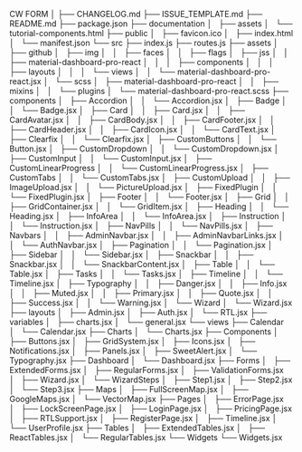 CW FORM
│
├── CHANGELOG.md
├── ISSUE_TEMPLATE.md
├── README.md
├── package.json
├── documentation
│   ├── assets
│   └── tutorial-components.html
├── public
│   ├── favicon.ico
│   ├── index.html
│   └── manifest.json
└── src
├── index.js
├── routes.js
├── assets
│   ├── github
│   ├── img
│   │   ├── faces
│   │   ├── flags
│   ├── jss
│   │   ├── material-dashboard-pro-react
│   │   │   ├── components
│   │   │   ├── layouts
│   │   │   └── views
│   │   └── material-dashboard-pro-react.jsx
│   └── scss
│   ├── material-dashboard-pro-react
│   │   ├── mixins
│   │   └── plugins
│   └── material-dashboard-pro-react.scss
├── components
│   ├── Accordion
│   │   └── Accordion.jsx
│   ├── Badge
│   │   └── Badge.jsx
│   ├── Card
│   │   ├── Card.jsx
│   │   ├── CardAvatar.jsx
│   │   ├── CardBody.jsx
│   │   ├── CardFooter.jsx
│   │   ├── CardHeader.jsx
│   │   ├── CardIcon.jsx
│   │   └── CardText.jsx
│   ├── Clearfix
│   │   └── Clearfix.jsx
│   ├── CustomButtons
│   │   └── Button.jsx
│   ├── CustomDropdown
│   │   └── CustomDropdown.jsx
│   ├── CustomInput
│   │   └── CustomInput.jsx
│   ├── CustomLinearProgress
│   │   └── CustomLinearProgress.jsx
│   ├── CustomTabs
│   │   └── CustomTabs.jsx
│   ├── CustomUpload
│   │   ├── ImageUpload.jsx
│   │   └── PictureUpload.jsx
│   ├── FixedPlugin
│   │   └── FixedPlugin.jsx
│   ├── Footer
│   │   └── Footer.jsx
│   ├── Grid
│   │   ├── GridContainer.jsx
│   │   └── GridItem.jsx
│   ├── Heading
│   │   └── Heading.jsx
│   ├── InfoArea
│   │   └── InfoArea.jsx
│   ├── Instruction
│   │   └── Instruction.jsx
│   ├── NavPills
│   │   └── NavPills.jsx
│   ├── Navbars
│   │   ├── AdminNavbar.jsx
│   │   ├── AdminNavbarLinks.jsx
│   │   └── AuthNavbar.jsx
│   ├── Pagination
│   │   └── Pagination.jsx
│   ├── Sidebar
│   │   └── Sidebar.jsx
│   ├── Snackbar
│   │   ├── Snackbar.jsx
│   │   └── SnackbarContent.jsx
│   ├── Table
│   │   └── Table.jsx
│   ├── Tasks
│   │   └── Tasks.jsx
│   ├── Timeline
│   │   └── Timeline.jsx
│   ├── Typography
│   │   ├── Danger.jsx
│   │   ├── Info.jsx
│   │   ├── Muted.jsx
│   │   ├── Primary.jsx
│   │   ├── Quote.jsx
│   │   ├── Success.jsx
│   │   └── Warning.jsx
│   └── Wizard
│   └── Wizard.jsx
├── layouts
│   ├── Admin.jsx
│   ├── Auth.jsx
│   └── RTL.jsx
├── variables
│   ├── charts.jsx
│   └── general.jsx
└── views
├── Calendar
│   └── Calendar.jsx
├── Charts
│   └── Charts.jsx
├── Components
│   ├── Buttons.jsx
│   ├── GridSystem.jsx
│   ├── Icons.jsx
│   ├── Notifications.jsx
│   ├── Panels.jsx
│   ├── SweetAlert.jsx
│   └── Typography.jsx
├── Dashboard
│   └── Dashboard.jsx
├── Forms
│   ├── ExtendedForms.jsx
│   ├── RegularForms.jsx
│   ├── ValidationForms.jsx
│   ├── Wizard.jsx
│   └── WizardSteps
│   ├── Step1.jsx
│   ├── Step2.jsx
│   └── Step3.jsx
├── Maps
│   ├── FullScreenMap.jsx
│   ├── GoogleMaps.jsx
│   └── VectorMap.jsx
├── Pages
│   ├── ErrorPage.jsx
│   ├── LockScreenPage.jsx
│   ├── LoginPage.jsx
│   ├── PricingPage.jsx
│   ├── RTLSupport.jsx
│   ├── RegisterPage.jsx
│   ├── Timeline.jsx
│   └── UserProfile.jsx
├── Tables
│   ├── ExtendedTables.jsx
│   ├── ReactTables.jsx
│   └── RegularTables.jsx
└── Widgets
└── Widgets.jsx

```
